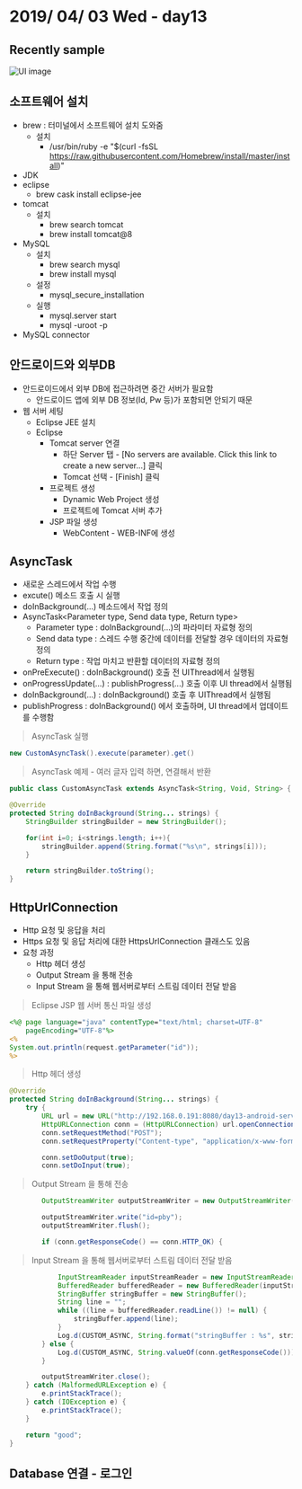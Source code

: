 # 2019/ 04/ 03 Wed - day13
## Recently sample
![UI image](https://github.com/pby2017/study-android-basic-itbank/blob/master/README_image/day13.gif)
## 소프트웨어 설치
* brew : 터미널에서 소프트웨어 설치 도와줌
  * 설치
    * /usr/bin/ruby -e "$(curl -fsSL https://raw.githubusercontent.com/Homebrew/install/master/install)"
* JDK
* eclipse
  * brew cask install eclipse-jee
* tomcat
  * 설치
    * brew search tomcat
    * brew install tomcat@8
* MySQL
  * 설치
    * brew search mysql
    * brew install mysql
  * 설정
    * mysql_secure_installation
  * 실행
    * mysql.server start
    * mysql -uroot -p
* MySQL connector
## 안드로이드와 외부DB
* 안드로이드에서 외부 DB에 접근하려면 중간 서버가 필요함
  * 안드로이드 앱에 외부 DB 정보(Id, Pw 등)가 포함되면 안되기 때문
* 웹 서버 세팅
  * Eclipse JEE 설치
  * Eclipse
    * Tomcat server 연결
      * 하단 Server 탭 - [No servers are available. Click this link to create a new server...] 클릭
      * Tomcat 선택 - [Finish] 클릭
    * 프로젝트 생성
      * Dynamic Web Project 생성
      * 프로젝트에 Tomcat 서버 추가
    * JSP 파일 생성
      * WebContent - WEB-INF에 생성
## AsyncTask
* 새로운 스레드에서 작업 수행
* excute() 메소드 호출 시 실행
* doInBackground(...) 메소드에서 작업 정의
* AsyncTask<Parameter type, Send data type, Return type>
  * Parameter type : doInBackground(...)의 파라미터 자료형 정의
  * Send data type : 스레드 수행 중간에 데이터를 전달할 경우 데이터의 자료형 정의
  * Return type : 작업 마치고 반환할 데이터의 자료형 정의
* onPreExecute() : doInBackground() 호출 전 UIThread에서 실행됨
* onProgressUpdate(...) : publishProgress(...) 호출 이후 UI thread에서 실행됨
* doInBackground(...) : doInBackground() 호출 후 UIThread에서 실행됨
* publishProgress : doInBackground() 에서 호출하며, UI thread에서 업데이트를 수행함
> AsyncTask 실행
```java
new CustomAsyncTask().execute(parameter).get()
```
> AsyncTask 예제 - 여러 글자 입력 하면, 연결해서 반환
```java
public class CustomAsyncTask extends AsyncTask<String, Void, String> {

@Override
protected String doInBackground(String... strings) {
    StringBuilder stringBuilder = new StringBuilder();

    for(int i=0; i<strings.length; i++){
        stringBuilder.append(String.format("%s\n", strings[i]));
    }

    return stringBuilder.toString();
}
```
## HttpUrlConnection
* Http 요청 및 응답을 처리
* Https 요청 및 응답 처리에 대한 HttpsUrlConnection 클래스도 있음
* 요청 과정
  * Http 헤더 생성
  * Output Stream 을 통해 전송
  * Input Stream 을 통해 웹서버로부터 스트림 데이터 전달 받음
> Eclipse JSP 웹 서버 통신 파일 생성
```jsp
<%@ page language="java" contentType="text/html; charset=UTF-8"
    pageEncoding="UTF-8"%>
<%
System.out.println(request.getParameter("id"));
%>
```
> Http 헤더 생성
```java
@Override
protected String doInBackground(String... strings) {
    try {
        URL url = new URL("http://192.168.0.191:8080/day13-android-server/controller.jsp");
        HttpURLConnection conn = (HttpURLConnection) url.openConnection();
        conn.setRequestMethod("POST");
        conn.setRequestProperty("Content-type", "application/x-www-form-urlencoded");

        conn.setDoOutput(true);
        conn.setDoInput(true);
```
> Output Stream 을 통해 전송
```java
        OutputStreamWriter outputStreamWriter = new OutputStreamWriter(conn.getOutputStream());

        outputStreamWriter.write("id=pby");
        outputStreamWriter.flush();

        if (conn.getResponseCode() == conn.HTTP_OK) {
```
> Input Stream 을 통해 웹서버로부터 스트림 데이터 전달 받음
```java
            InputStreamReader inputStreamReader = new InputStreamReader(conn.getInputStream(), "UTF-8");
            BufferedReader bufferedReader = new BufferedReader(inputStreamReader);
            StringBuffer stringBuffer = new StringBuffer();
            String line = "";
            while ((line = bufferedReader.readLine()) != null) {
                stringBuffer.append(line);
            }
            Log.d(CUSTOM_ASYNC, String.format("stringBuffer : %s", stringBuffer));
        } else {
            Log.d(CUSTOM_ASYNC, String.valueOf(conn.getResponseCode()));
        }

        outputStreamWriter.close();
    } catch (MalformedURLException e) {
        e.printStackTrace();
    } catch (IOException e) {
        e.printStackTrace();
    }

    return "good";
}
```
## Database 연결 - 로그인